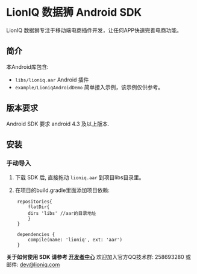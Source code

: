 # LionIQ 数据狮 Android SDK

LionIQ 数据狮专注于移动端电商插件开发，让任何APP快速完善电商功能。

## 简介
本Android库包含: 

- `libs/lioniq.aar` Android 插件
- `example/LioniqAndroidDemo` 简单接入示例，该示例仅供参考。

## 版本要求
Android SDK 要求 android 4.3 及以上版本.

## 安装


### 手动导入
1. 下载 SDK 后, 直接拖动 `lioniq.aar` 到项目libs目录里。

2. 在项目的build.gradle里面添加项目依赖:

````
    repositories{
        flatDir{
        dirs 'libs' //aar的目录地址
        }
    }

    dependencies {
        compile(name: 'lioniq', ext: 'aar')
    }
````



**关于如何使用 SDK 请参考 [开发者中心](http://docs.lioniq.com/)**
欢迎加入官方QQ技术群: 258693280
或邮件: dev@lioniq.com





